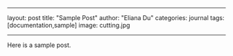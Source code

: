 - - -
layout: post
title: "Sample Post"
author: "Eliana Du"
categories: journal
tags: [documentation,sample]
image: cutting.jpg
- - -

Here is a sample post.
